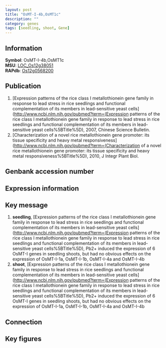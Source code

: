 ```yaml
---
layout: post
title: "OsMT-I-4b,OsMT1c"
description: ""
category: genes
tags: [seedling, shoot, Gene]
---
```


## Information
__Symbol__: OsMT-I-4b,OsMT1c  
__MSU__: [LOC_Os12g38051](http://rice.plantbiology.msu.edu/cgi-bin/ORF_infopage.cgi?orf=LOC_Os12g38051)  
__RAPdb__: [Os12g0568200](http://rapdb.dna.affrc.go.jp/viewer/gbrowse_details/irgsp1?name=Os12g0568200)  

## Publication
1. [Expression patterns of the rice class I metallothionein gene family in response to lead stress in rice seedlings and functional complementation of its members in lead-sensitive yeast cells](http://www.ncbi.nlm.nih.gov/pubmed?term=(Expression patterns of the rice class I metallothionein gene family in response to lead stress in rice seedlings and functional complementation of its members in lead-sensitive yeast cells%5BTitle%5D), 2007, Chinese Science Bulletin.
2. [Characterization of a novel rice metallothionein gene promoter: its tissue specificity and heavy metal responsiveness](http://www.ncbi.nlm.nih.gov/pubmed?term=(Characterization of a novel rice metallothionein gene promoter: its tissue specificity and heavy metal responsiveness%5BTitle%5D), 2010, J Integr Plant Biol.

## Genbank accession number

## Expression information

## Key message
1. __seedling__, [Expression patterns of the rice class I metallothionein gene family in response to lead stress in rice seedlings and functional complementation of its members in lead-sensitive yeast cells](http://www.ncbi.nlm.nih.gov/pubmed?term=(Expression patterns of the rice class I metallothionein gene family in response to lead stress in rice seedlings and functional complementation of its members in lead-sensitive yeast cells%5BTitle%5D),  Pb2+ induced the expression of 6 OsMT-I genes in seedling shoots, but had no obvious effects on the expression of OsMT-I-1a, OsMT-I-1b, OsMT-I-4a and OsMT-I-4b
2. __shoot__, [Expression patterns of the rice class I metallothionein gene family in response to lead stress in rice seedlings and functional complementation of its members in lead-sensitive yeast cells](http://www.ncbi.nlm.nih.gov/pubmed?term=(Expression patterns of the rice class I metallothionein gene family in response to lead stress in rice seedlings and functional complementation of its members in lead-sensitive yeast cells%5BTitle%5D),  Pb2+ induced the expression of 6 OsMT-I genes in seedling shoots, but had no obvious effects on the expression of OsMT-I-1a, OsMT-I-1b, OsMT-I-4a and OsMT-I-4b

## Connection

## Key figures


